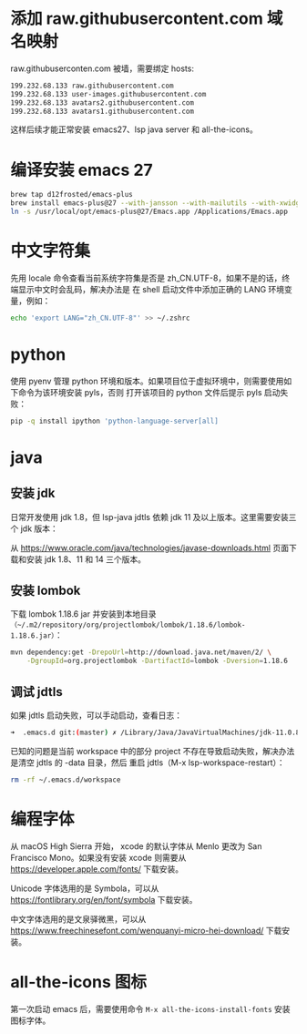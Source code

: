 # 添加 raw.githubusercontent.com 域名映射

raw.githubuserconten.com 被墙，需要绑定 hosts:

``` txt
199.232.68.133 raw.githubusercontent.com
199.232.68.133 user-images.githubusercontent.com
199.232.68.133 avatars2.githubusercontent.com
199.232.68.133 avatars1.githubusercontent.com
```

这样后续才能正常安装 emacs27、lsp java server 和 all-the-icons。

# 编译安装 emacs 27

``` bash
brew tap d12frosted/emacs-plus
brew install emacs-plus@27 --with-jansson --with-mailutils --with-xwidgets  --with-modern-papirus-icon --HEAD
ln -s /usr/local/opt/emacs-plus@27/Emacs.app /Applications/Emacs.app
```

# 中文字符集

先用 locale 命令查看当前系统字符集是否是 zh_CN.UTF-8，如果不是的话，终端显示中文时会乱码，解决办法是
在 shell 启动文件中添加正确的 LANG 环境变量，例如：

``` bash
echo 'export LANG="zh_CN.UTF-8"' >> ~/.zshrc
```

# python

使用 pyenv 管理 python 环境和版本。如果项目位于虚拟环境中，则需要使用如下命令为该环境安装 pyls，否则
打开该项目的 python 文件后提示 pyls 启动失败：

``` bash
pip -q install ipython 'python-language-server[all]
```

# java

## 安装 jdk

日常开发使用 jdk 1.8，但 lsp-java jdtls 依赖 jdk 11 及以上版本。这里需要安装三个 jdk 版本：

从 https://www.oracle.com/java/technologies/javase-downloads.html 页面下载和安装 jdk 1.8、11 和 14
三个版本。

## 安装 lombok

下载 lombok 1.18.6 jar 并安装到本地目录
`（~/.m2/repository/org/projectlombok/lombok/1.18.6/lombok-1.18.6.jar）`：

``` bash
mvn dependency:get -DrepoUrl=http://download.java.net/maven/2/ \
    -DgroupId=org.projectlombok -DartifactId=lombok -Dversion=1.18.6
```

## 调试 jdtls

如果 jdtls 启动失败，可以手动启动，查看日志：

``` bash
➜  .emacs.d git:(master) ✗ /Library/Java/JavaVirtualMachines/jdk-11.0.8.jdk/Contents/Home/bin/java -Declipse.application=org.eclipse.jdt.ls.core.id1 -Dosgi.bundles.defaultStartLevel=4 -Declipse.product=org.eclipse.jdt.ls.core.product -Dlog.protocol=true -Dlog.level=ALL -Xmx2G -XX:+UseG1GC -XX:+UseStringDeduplication -javaagent:/Users/zhangjun/.m2/repository/org/projectlombok/lombok/1.18.6/lombok-1.18.6.jar -jar /Users/zhangjun/.emacs.d/.cache/lsp/eclipse.jdt.ls/plugins/org.eclipse.equinox.launcher_1.5.700.v20200207-2156.jar -configuration /Users/zhangjun/.emacs.d/.cache/lsp/eclipse.jdt.ls/config_mac -data /Users/zhangjun/.emacs.d/workspace/ --add-modules=ALL-SYSTEM --add-opens java.base/java.util=ALL-UNNAMED --add-opens java.base/java.lang=ALL-UNNAMED
```

已知的问题是当前 workspace 中的部分 project 不存在导致启动失败，解决办法是清空 jdtls 的 -data 目录，然后
重启 jdtls（M-x lsp-workspace-restart）：

```bash
rm -rf ~/.emacs.d/workspace
```

# 编程字体

从 macOS High Sierra 开始， xcode 的默认字体从 Menlo 更改为 San Francisco Mono。如果没有安装 xcode
则需要从 https://developer.apple.com/fonts/ 下载安装。

Unicode 字体选用的是 Symbola，可以从 https://fontlibrary.org/en/font/symbola 下载安装。

中文字体选用的是文泉驿微黑，可以从 https://www.freechinesefont.com/wenquanyi-micro-hei-download/ 下载安装。

# all-the-icons 图标

第一次启动 emacs 后，需要使用命令 `M-x all-the-icons-install-fonts` 安装图标字体。
